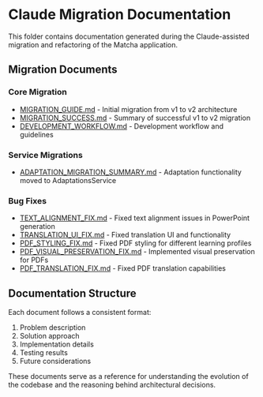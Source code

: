 # Claude Migration Documentation

This folder contains documentation generated during the Claude-assisted migration and refactoring of the Matcha application.

## Migration Documents

### Core Migration
- [MIGRATION_GUIDE.md](MIGRATION_GUIDE.md) - Initial migration from v1 to v2 architecture
- [MIGRATION_SUCCESS.md](MIGRATION_SUCCESS.md) - Summary of successful v1 to v2 migration
- [DEVELOPMENT_WORKFLOW.md](DEVELOPMENT_WORKFLOW.md) - Development workflow and guidelines

### Service Migrations
- [ADAPTATION_MIGRATION_SUMMARY.md](ADAPTATION_MIGRATION_SUMMARY.md) - Adaptation functionality moved to AdaptationsService

### Bug Fixes
- [TEXT_ALIGNMENT_FIX.md](TEXT_ALIGNMENT_FIX.md) - Fixed text alignment issues in PowerPoint generation
- [TRANSLATION_UI_FIX.md](TRANSLATION_UI_FIX.md) - Fixed translation UI and functionality
- [PDF_STYLING_FIX.md](PDF_STYLING_FIX.md) - Fixed PDF styling for different learning profiles
- [PDF_VISUAL_PRESERVATION_FIX.md](PDF_VISUAL_PRESERVATION_FIX.md) - Implemented visual preservation for PDFs
- [PDF_TRANSLATION_FIX.md](PDF_TRANSLATION_FIX.md) - Fixed PDF translation capabilities

## Documentation Structure

Each document follows a consistent format:
1. Problem description
2. Solution approach
3. Implementation details
4. Testing results
5. Future considerations

These documents serve as a reference for understanding the evolution of the codebase and the reasoning behind architectural decisions.